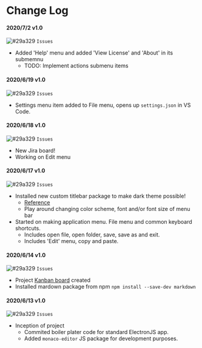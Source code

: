 # Change Log

#### 2020/7/2 v1.0

![#29a329](https://via.placeholder.com/15/29a329/000000?text=+) `Issues`

- Added 'Help' menu and added 'View License' and 'About' in its submemnu
  - TODO: Implement actions submenu items

#### 2020/6/19 v1.0

![#29a329](https://via.placeholder.com/15/29a329/000000?text=+) `Issues`

- Settings menu item added to File menu, opens up `settings.json` in VS Code.

#### 2020/6/18 v1.0

![#29a329](https://via.placeholder.com/15/29a329/000000?text=+) `Issues`

- New Jira board!
- Working on Edit menu

#### 2020/6/17 v1.0

![#29a329](https://via.placeholder.com/15/29a329/000000?text=+) `Issues`

- Installed new custom titlebar package to make dark theme possible!
  - [Reference](https://www.npmjs.com/package/custom-electron-titlebar)
  - Play around changing color scheme, font and/or font size of menu bar
- Started on making application menu. File menu and common keyboard shortcuts.
  - Includes open file, open folder, save, save as and exit.
  - Includes 'Edit' menu, copy and paste.

#### 2020/6/14 v1.0

![#29a329](https://via.placeholder.com/15/29a329/000000?text=+) `Issues`

- Project [Kanban board](https://github.com/SK-Apps/SKNotes/projects/1) created
- Installed mardown package from npm `npm install --save-dev markdown`

#### 2020/6/13 v1.0

![#29a329](https://via.placeholder.com/15/29a329/000000?text=+) `Issues`

- Inception of project
  - Commited boiler plater code for standard ElectronJS app.
  - Added `monaco-editor` JS package for development purposes.
